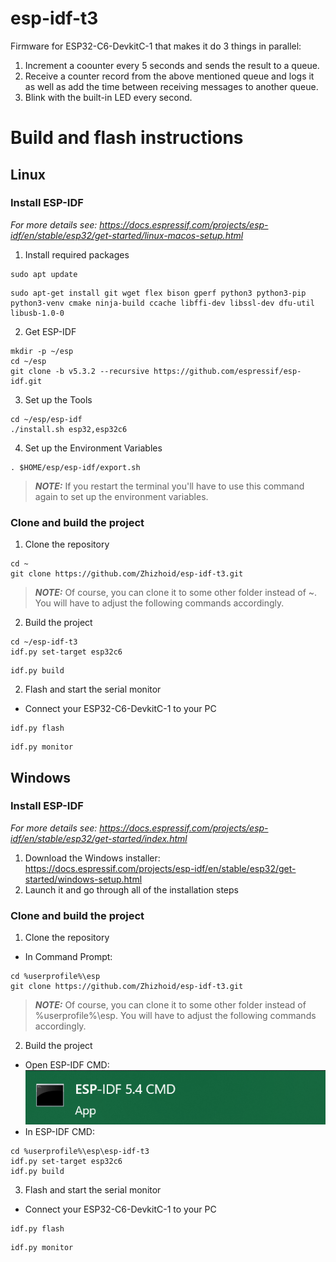 # esp-idf-t3
Firmware for ESP32-C6-DevkitC-1 that makes it do 3 things in parallel:
1. Increment a coounter every 5 seconds and sends the result to a queue. 
2. Receive a counter record from the above mentioned queue and logs it as well as add the time between receiving messages to another queue.
3. Blink with the built-in LED every second.

# Build and flash instructions
## Linux
### Install ESP-IDF
_For more details see: https://docs.espressif.com/projects/esp-idf/en/stable/esp32/get-started/linux-macos-setup.html_
1. Install required packages
```Shell
sudo apt update
```
```Shell
sudo apt-get install git wget flex bison gperf python3 python3-pip python3-venv cmake ninja-build ccache libffi-dev libssl-dev dfu-util libusb-1.0-0
```
2. Get ESP-IDF
```Shell
mkdir -p ~/esp
cd ~/esp
git clone -b v5.3.2 --recursive https://github.com/espressif/esp-idf.git
```
3. Set up the Tools
```Shell
cd ~/esp/esp-idf
./install.sh esp32,esp32c6
```
4. Set up the Environment Variables
```Shell
. $HOME/esp/esp-idf/export.sh
```
> **_NOTE:_** If you restart the terminal you'll have to use this command again to set up the environment variables.
### Clone and build the project
1. Clone the repository
```Shell
cd ~
git clone https://github.com/Zhizhoid/esp-idf-t3.git 
```
> **_NOTE:_** Of course, you can clone it to some other folder instead of ~. You will have to adjust the following commands accordingly.
2. Build the project
```Shell
cd ~/esp-idf-t3
idf.py set-target esp32c6
```
```Shell
idf.py build
```
2. Flash and start the serial monitor
- Connect your ESP32-C6-DevkitC-1 to your PC
```Shell
idf.py flash
```
```Shell
idf.py monitor
```
## Windows
### Install ESP-IDF
_For more details see: https://docs.espressif.com/projects/esp-idf/en/stable/esp32/get-started/index.html_

1. Download the Windows installer: https://docs.espressif.com/projects/esp-idf/en/stable/esp32/get-started/windows-setup.html
2. Launch it and go through all of the installation steps
### Clone and build the project
1. Clone the repository
- In Command Prompt:
```Shell
cd %userprofile%\esp
git clone https://github.com/Zhizhoid/esp-idf-t3.git 
```
> **_NOTE:_** Of course, you can clone it to some other folder instead of %userprofile%\esp. You will have to adjust the following commands accordingly.
2. Build the project
- Open ESP-IDF CMD:\
![image](readme_images/image.png)
- In ESP-IDF CMD:
```Shell
cd %userprofile%\esp\esp-idf-t3
idf.py set-target esp32c6
idf.py build
```
3. Flash and start the serial monitor
- Connect your ESP32-C6-DevkitC-1 to your PC
```Shell
idf.py flash
```
```Shell
idf.py monitor
```